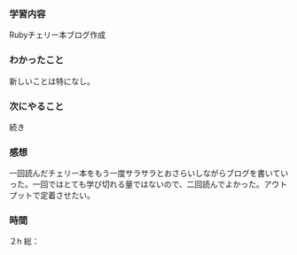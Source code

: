 ### 学習内容
Rubyチェリー本ブログ作成
### わかったこと
新しいことは特になし。
### 次にやること
続き
### 感想
一回読んだチェリー本をもう一度サラサラとおさらいしながらブログを書いていった。一回ではとても学び切れる量ではないので、二回読んでよかった。アウトプットで定着させたい。
### 時間
２h
総：
